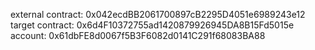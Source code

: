 external contract: 0x042ecdBB2061700897cB2295D4051e6989243e12 </br>
target contract: 0x6d4F10372755ad1420879926945DA8B15Fd5015e </br>
account: 0x61dbFE8d0067f5B3F6082d0141C291f68083BA88